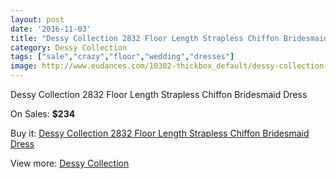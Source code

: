 ```yaml
---
layout: post
date: '2016-11-03'
title: "Dessy Collection 2832 Floor Length Strapless Chiffon Bridesmaid Dress"
category: Dessy Collection
tags: ["sale","crazy","floor","wedding","dresses"]
image: http://www.eudances.com/10302-thickbox_default/dessy-collection-2832-floor-length-strapless-chiffon-bridesmaid-dress.jpg
---
```

Dessy Collection 2832 Floor Length Strapless Chiffon Bridesmaid Dress

On Sales: **$234**
<a href="https://www.eudances.com/en/dessy-collection/3362-dessy-collection-2832-floor-length-strapless-chiffon-bridesmaid-dress.html"><amp-img layout="responsive" width="600" height="600" src="//www.eudances.com/10302-thickbox_default/dessy-collection-2832-floor-length-strapless-chiffon-bridesmaid-dress.jpg" alt="Dessy Collection 2832 Floor Length Strapless Chiffon Bridesmaid Dress 0" /></a>
<a href="https://www.eudances.com/en/dessy-collection/3362-dessy-collection-2832-floor-length-strapless-chiffon-bridesmaid-dress.html"><amp-img layout="responsive" width="600" height="600" src="//www.eudances.com/10303-thickbox_default/dessy-collection-2832-floor-length-strapless-chiffon-bridesmaid-dress.jpg" alt="Dessy Collection 2832 Floor Length Strapless Chiffon Bridesmaid Dress 1" /></a>
<a href="https://www.eudances.com/en/dessy-collection/3362-dessy-collection-2832-floor-length-strapless-chiffon-bridesmaid-dress.html"><amp-img layout="responsive" width="600" height="600" src="//www.eudances.com/10304-thickbox_default/dessy-collection-2832-floor-length-strapless-chiffon-bridesmaid-dress.jpg" alt="Dessy Collection 2832 Floor Length Strapless Chiffon Bridesmaid Dress 2" /></a>
<a href="https://www.eudances.com/en/dessy-collection/3362-dessy-collection-2832-floor-length-strapless-chiffon-bridesmaid-dress.html"><amp-img layout="responsive" width="600" height="600" src="//www.eudances.com/10305-thickbox_default/dessy-collection-2832-floor-length-strapless-chiffon-bridesmaid-dress.jpg" alt="Dessy Collection 2832 Floor Length Strapless Chiffon Bridesmaid Dress 3" /></a>

Buy it: [Dessy Collection 2832 Floor Length Strapless Chiffon Bridesmaid Dress](https://www.eudances.com/en/dessy-collection/3362-dessy-collection-2832-floor-length-strapless-chiffon-bridesmaid-dress.html "Dessy Collection 2832 Floor Length Strapless Chiffon Bridesmaid Dress")

View more: [Dessy Collection](https://www.eudances.com/en/60-Dessy-Collection "Dessy Collection")